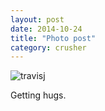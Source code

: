 ```yaml
---
layout: post
date: 2014-10-24
title: "Photo post"
category: crusher
---
```

![travisj](/images/e078b9208f1757466c40d77570ab9aecfe1d62104cb4048f1c982c1098527b23.jpg)

Getting hugs.

